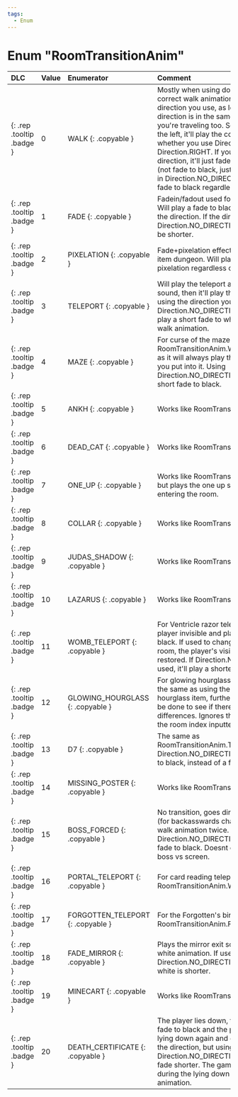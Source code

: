 ```yaml
---
tags:
  - Enum
---
```

# Enum "RoomTransitionAnim"
|DLC|Value|Enumerator|Comment|
|:--|:--|:--|:--|
|[ ](#){: .rep .tooltip .badge }|0 |WALK {: .copyable } | Mostly when using doors. Will play the correct walk animation regardless of the direction you use, as long as the direction is in the same axis as the room you're traveling too. So if the room is on the left, it'll play the correct animation whether you use Direction.LEFT or Direction.RIGHT. If you put in the wrong direction, it'll just fade to the next room (not fade to black, just fade). If you put in Direction.NO_DIRECTION it'll play a fade to black regardless. |
|[ ](#){: .rep .tooltip .badge }|1 |FADE {: .copyable } | Fadein/fadout used for Mom's Hand. Will play a fade to black regardless of the direction. If the direction is Direction.NO_DIRECTION the fade will be shorter. |
|[ ](#){: .rep .tooltip .badge }|2 |PIXELATION {: .copyable } | Fade+pixelation effect used for secret item dungeon. Will play the usual pixelation regardless of the direction. |
|[ ](#){: .rep .tooltip .badge }|3 |TELEPORT {: .copyable } | Will play the teleport animation and sound, then it'll play the walk animation using the direction you inputted. If Direction.NO_DIRECTION is used, it'll play a short fade to white instead of the walk animation. |
|[ ](#){: .rep .tooltip .badge }|4 |MAZE {: .copyable } | For curse of the maze. Like RoomTransitionAnim.WALK but better, as it will always play the walk animation you put into it. Using Direction.NO_DIRECTION will play a short fade to black. |
|[ ](#){: .rep .tooltip .badge }|5 |ANKH {: .copyable } | Works like RoomTransitionAnim.MAZE. |
|[ ](#){: .rep .tooltip .badge }|6 |DEAD_CAT {: .copyable } | Works like RoomTransitionAnim.MAZE. |
|[ ](#){: .rep .tooltip .badge }|7 |ONE_UP {: .copyable } | Works like RoomTransitionAnim.MAZE but plays the one up sound upon entering the room. |
|[ ](#){: .rep .tooltip .badge }|8 |COLLAR {: .copyable } | Works like RoomTransitionAnim.MAZE. |
|[ ](#){: .rep .tooltip .badge }|9 |JUDAS_SHADOW {: .copyable } | Works like RoomTransitionAnim.MAZE. |
|[ ](#){: .rep .tooltip .badge }|10 |LAZARUS {: .copyable } | Works like RoomTransitionAnim.MAZE. |
|[ ](#){: .rep .tooltip .badge }|11 |WOMB_TELEPORT {: .copyable } | For Ventricle razor teleport. Makes the player invisible and plays a fade to black. If used to change into the same room, the player's visibility won't be restored. If Direction.NO_DIRECTION is used, it'll play a shorter fade to black. |
|[ ](#){: .rep .tooltip .badge }|12 |GLOWING_HOURGLASS {: .copyable } | For glowing hourglass teleport. Basically the same as using the glowing hourglass item, further testing should be done to see if there are any differences. Ignores the direction and the room index inputted. |
|[ ](#){: .rep .tooltip .badge }|13 |D7 {: .copyable } | The same as RoomTransitionAnim.TELEPORT, but on Direction.NO_DIRECTION it'll play a fade to black, instead of a fade to white. |
|[ ](#){: .rep .tooltip .badge }|14 |MISSING_POSTER {: .copyable } | Works like RoomTransitionAnim.MAZE. |
|[ ](#){: .rep .tooltip .badge }|15 |BOSS_FORCED {: .copyable } | No transition, goes directly to boss intro (for backasswards challenge). Plays a walk animation twice. If used with Direction.NO_DIRECTION plays a short fade to black. Doesnt even skip the boss vs screen. |
|[ ](#){: .rep .tooltip .badge }|16 |PORTAL_TELEPORT {: .copyable } | For card reading teleport. Works like RoomTransitionAnim.WOMB_TELEPORT. |
|[ ](#){: .rep .tooltip .badge }|17 |FORGOTTEN_TELEPORT {: .copyable } | For the Forgotten's birthright. Works like RoomTransitionAnim.FADE. |
|[ ](#){: .rep .tooltip .badge }|18 |FADE_MIRROR {: .copyable } | Plays the mirror exit sound and a fade to white animation. If used with Direction.NO_DIRECTION, the fade to white is shorter. |
|[ ](#){: .rep .tooltip .badge }|19 |MINECART {: .copyable } | Works like RoomTransitionAnim.FADE. |
|[ ](#){: .rep .tooltip .badge }|20 |DEATH_CERTIFICATE {: .copyable } | The player lies down, then there's a fade to black and the player appears lying down again and gets up. Ignores the direction, but using Direction.NO_DIRECTION will make the fade shorter. The game is paused during the lying down and getting up animation. |
